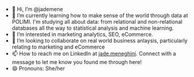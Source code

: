 - 👋 Hi, I’m @jademene
- 🌱 I’m currently learning how to make sense of the world through data at POLIMI. I'm studying all about data: from relational and non-relational databases all the way to statistical analysis and machine learning.
- 👀 I’m interested in marketing analytics, SEO, eCommerce.
- 💞️ I’m looking to collaborate on real world business anlaysis, particularly relating to marketing and eCommerce
- 📫 How to reach me on LinkedIn at [jade.meneghini](https://www.linkedin.com/in/jade-meneghini/). Connect with a message to let me know you found me through here!
- 😄 Pronouns: She/her


<!---
jademene/jademene is a ✨ special ✨ repository because its `README.md` (this file) appears on your GitHub profile.
You can click the Preview link to take a look at your changes.
- ⚡ Fun fact:  
--->

